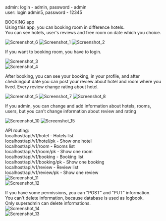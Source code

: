 admin: login - admin, password - admin  
user: login admin5, password - 12345  

BOOKING app  
Using this app, you can booking room in difference hotels.  
You can see hotels, user's reviews and free room on date which you choice.  

![Screenshot_6](https://github.com/fil2ha/Mybooking_diploma_v2.0/assets/141580112/bb76acc0-3f28-4acb-9452-602c867b2c23)
![Screenshot_1](https://github.com/fil2ha/Mybooking_diploma_v2.0/assets/141580112/3b14690e-7a3b-45e2-a555-c542008410cc)
![Screenshot_2](https://github.com/fil2ha/Mybooking_diploma_v2.0/assets/141580112/a6fa2faf-07d0-41de-a667-2bb26ec42013)  

If you want to booking room, you have to login.  

![Screenshot_3](https://github.com/fil2ha/Mybooking_diploma_v2.0/assets/141580112/c3f0c652-e050-417f-bab2-99ce842344f5)  
![Screenshot_4](https://github.com/fil2ha/Mybooking_diploma_v2.0/assets/141580112/edf518ad-7398-4d0b-a7df-7fef8df38d79)


After booking, you can see your booking, in your profile, and after checkingout date you can post your review about hotel and room where you lived.
Every review change rating about hotel.  

![Screenshot_5](https://github.com/fil2ha/Mybooking_diploma_v2.0/assets/141580112/7ddb4021-e2d7-4318-8d84-77c83754df1f)
![Screenshot_7](https://github.com/fil2ha/Mybooking_diploma_v2.0/assets/141580112/e0b4b499-c6a3-499e-aef9-a0b07b9c4cfc) 
![Screenshot_8](https://github.com/fil2ha/Mybooking_diploma_v2.0/assets/141580112/fcfc8c29-23b1-4be8-bedb-07a05cbcd917)

If you admin, you can change and add information about hotels, rooms, users, but you can't change information about review and rating

![Screenshot_10](https://github.com/fil2ha/Mybooking_diploma_v2.0/assets/141580112/b93b0ad5-c532-4eb9-b399-c7b32ad08d51)
![Screenshot_15](https://github.com/fil2ha/Mybooking_diploma_v2.0/assets/141580112/268dd0f4-e12d-4ffa-8162-2f66b0c4636a)


API routing:  
localhost/api/v1/hotel - Hotels list  
localhost/api/v1/hotel/pk - Show one hotel  
localhost/api/v1/room - Rooms list  
localhost/api/v1/room/pk - Show one room  
localhost/api/v1/booking - Booking list  
localhost/api/v1/booking/pk - Show one booking  
localhost/api/v1/review - Review list  
localhost/api/v1/review/pk - Show one review  
![Screenshot_11](https://github.com/fil2ha/Mybooking_diploma_v2.0/assets/141580112/e912a18b-8737-4501-8da0-ae0ccde2f662)  
![Screenshot_12](https://github.com/fil2ha/Mybooking_diploma_v2.0/assets/141580112/f9f97fbf-5027-46be-bec2-cd75b23c8b8a)


If you have some permissions, you can "POST" and "PUT" information.  
You can't delete information, because database is used as logbook.  
Only superadmin can delete informations.  
![Screenshot_14](https://github.com/fil2ha/Mybooking_diploma_v2.0/assets/141580112/0c96ddf1-bc73-4d13-9f61-b5daa39be1de)  
![Screenshot_13](https://github.com/fil2ha/Mybooking_diploma_v2.0/assets/141580112/aac620f9-c723-4980-aa7b-65438937803c)



